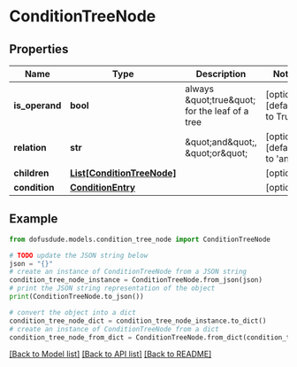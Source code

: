 # ConditionTreeNode


## Properties

Name | Type | Description | Notes
------------ | ------------- | ------------- | -------------
**is_operand** | **bool** | always \&quot;true\&quot; for the leaf of a tree | [optional] [default to True]
**relation** | **str** | \&quot;and\&quot;, \&quot;or\&quot; | [optional] [default to 'and']
**children** | [**List[ConditionTreeNode]**](ConditionTreeNode.md) |  | [optional] 
**condition** | [**ConditionEntry**](ConditionEntry.md) |  | [optional] 

## Example

```python
from dofusdude.models.condition_tree_node import ConditionTreeNode

# TODO update the JSON string below
json = "{}"
# create an instance of ConditionTreeNode from a JSON string
condition_tree_node_instance = ConditionTreeNode.from_json(json)
# print the JSON string representation of the object
print(ConditionTreeNode.to_json())

# convert the object into a dict
condition_tree_node_dict = condition_tree_node_instance.to_dict()
# create an instance of ConditionTreeNode from a dict
condition_tree_node_from_dict = ConditionTreeNode.from_dict(condition_tree_node_dict)
```
[[Back to Model list]](../README.md#documentation-for-models) [[Back to API list]](../README.md#documentation-for-api-endpoints) [[Back to README]](../README.md)


